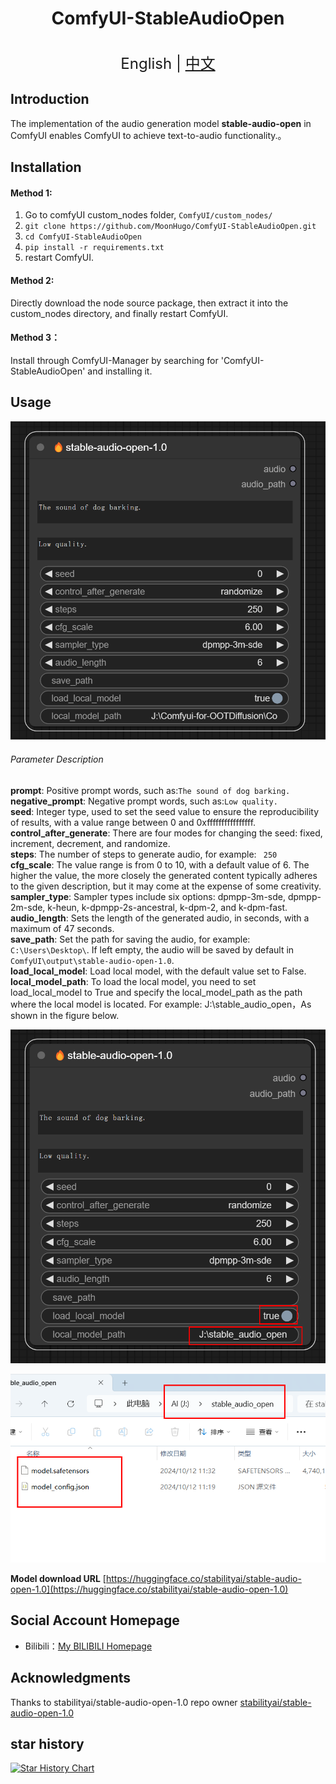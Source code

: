 <h1 align="center">ComfyUI-StableAudioOpen</h1>

<p align="center">
    <br> <font size=5>English | <a href="README.md">中文</a></font>
</p>


## Introduction

The implementation of the audio generation model **stable-audio-open** in ComfyUI enables ComfyUI to achieve text-to-audio functionality.。<br>


## Installation 

#### Method 1:

1. Go to comfyUI custom_nodes folder, `ComfyUI/custom_nodes/`
2. `git clone https://github.com/MoonHugo/ComfyUI-StableAudioOpen.git`
3. `cd ComfyUI-StableAudioOpen`
4. `pip install -r requirements.txt`
5. restart ComfyUI.

#### Method 2:
Directly download the node source package, then extract it into the custom_nodes directory, and finally restart ComfyUI.

#### Method 3：
Install through ComfyUI-Manager by searching for 'ComfyUI-StableAudioOpen' and installing it.

## Usage

![](./assets/1.png)

###### Parameter Description
**prompt**: Positive prompt words, such as:`The sound of dog barking.`<br>
**negative_prompt**: Negative prompt words, such as:`Low quality.`<br>
**seed**: Integer type, used to set the seed value to ensure the reproducibility of results, with a value range between 0 and 0xffffffffffffffff.<br>
**control_after_generate**: There are four modes for changing the seed: fixed, increment, decrement, and randomize.<br>
**steps**: The number of steps to generate audio, for example: ` 250`<br>
**cfg_scale**: The value range is from 0 to 10, with a default value of 6. The higher the value, the more closely the generated content typically adheres to the given description, but it may come at the expense of some creativity.<br>
**sampler_type**: Sampler types include six options: dpmpp-3m-sde, dpmpp-2m-sde, k-heun, k-dpmpp-2s-ancestral, k-dpm-2, and k-dpm-fast.<br>
**audio_length**: Sets the length of the generated audio, in seconds, with a maximum of 47 seconds.<br>
**save_path**: Set the path for saving the audio, for example: `C:\Users\Desktop\`. If left empty, the audio will be saved by default in `ComfyUI\output\stable-audio-open-1.0`.<br>
**load_local_model**: Load local model, with the default value set to False.<br>
**local_model_path**: To load the local model, you need to set load_local_model to True and specify the local_model_path as the path where the local model is located. For example: J:\stable_audio_open，As shown in the figure below.

![](./assets/2.png)

![](./assets/3.png)

**Model download URL** [https://huggingface.co/stabilityai/stable-audio-open-1.0](https://huggingface.co/stabilityai/stable-audio-open-1.0)

## Social Account Homepage
- Bilibili：[My BILIBILI Homepage](https://space.bilibili.com/1303099255)

## Acknowledgments

Thanks to stabilityai/stable-audio-open-1.0 repo owner [stabilityai/stable-audio-open-1.0](https://huggingface.co/stabilityai/stable-audio-open-1.0)

## star history

[![Star History Chart](https://api.star-history.com/svg?repos=MoonHugo/ComfyUI-StableAudioOpen&type=Date)](https://star-history.com/#MoonHugo/ComfyUI-StableAudioOpen&Date)